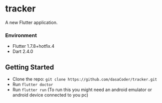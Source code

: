 # tracker

A new Flutter application.

### Environment 

- Flutter 1.7.8+hotfix.4
- Dart 2.4.0

## Getting Started

- Clone the repo: `git clone https://github.com/dasaCoder/tracker.git`
- Run `flutter doctor`
- Run `flutter run` (To run this you might need an android emulator or android device connected to you pc)

